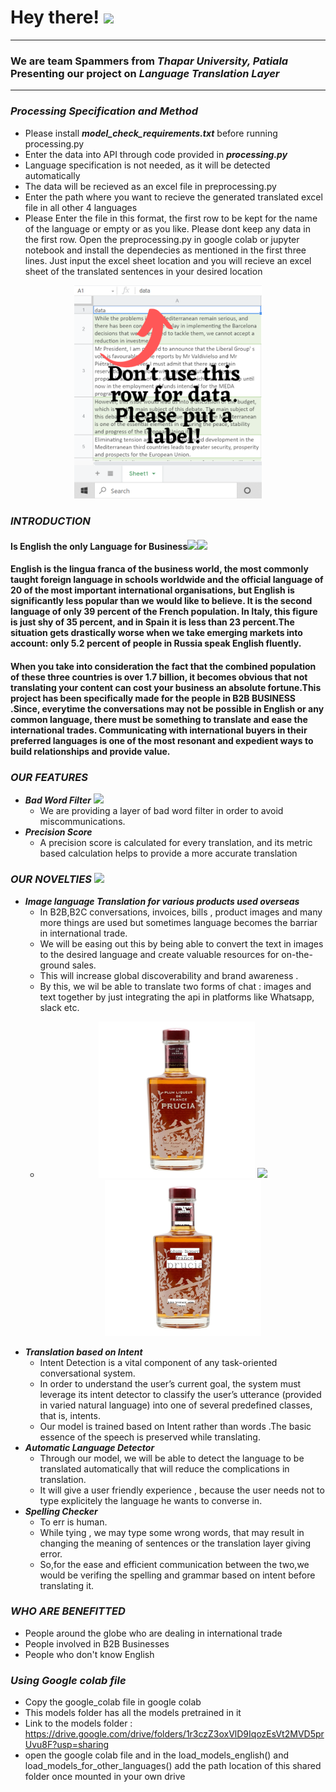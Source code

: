
# Hey there! <img src="https://media.giphy.com/media/hvRJCLFzcasrR4ia7z/giphy.gif" width="25px"> 
---
### We are team **Spammers** from *Thapar University, Patiala* Presenting our project on *Language Translation Layer*
---

### *Processing Specification and Method*
* Please install ***model_check_requirements.txt*** before running processing.py
* Enter the data into API through code provided in ***processing.py***
* Language specification is not needed, as it will be detected automatically
* The data will be recieved as an excel file in preprocessing.py
* Enter the path where you want to recieve the generated translated excel file in all other 4 languages
* Please Enter the file in this format, the first row to be kept for the name of the 
language or empty or as you like. Please dont keep any data in the first row. Open the
preprocessing.py in google colab or jupyter notebook and install the dependecies as 
mentioned in the first three lines. Just input the excel sheet location and you
will recieve an excel sheet of the translated sentences in your desired location
<p align="center">
<img src="https://github.com/Jatinkundra/ab-inbev/blob/main/image-translation_samples/demo.png" width="300" margin-left="700"> 
   </p>


### *INTRODUCTION*
#### Is English the only Language for Business<img src="https://media.giphy.com/media/dyX9ixfxMpOUGawfdK/giphy.gif" width="25px"><img src="https://media.giphy.com/media/ifHCnV5Z0cAwwlwNtK/giphy.gif" width="50px">
#### English is the lingua franca of the business world, the most commonly taught foreign language in schools worldwide and the official language of 20 of the most important international organisations, but English is significantly less popular than we would like to believe. It is the second language of only 39 percent of the French population. In Italy, this figure is just shy of 35 percent, and in Spain it is less than 23 percent.The situation gets drastically worse when we take emerging markets into account: only 5.2 percent of people in Russia speak English fluently.

#### When you take into consideration the fact that the combined population of these three countries is over 1.7 billion, it becomes obvious that not translating your content can cost your business an absolute fortune.This  project has been specifically made for the people in **B2B BUSINESS** .Since, everytime the conversations may not be possible in English or any common language, there must be something to translate and ease the international trades. Communicating with international buyers in their preferred languages is one of the most resonant and expedient ways to build relationships and provide value. 

### *OUR FEATURES*  
 * **_Bad Word Filter_** <img src="https://media.giphy.com/media/2T2hGmgr155LUgk5nA/giphy.gif" width="40px">
    * We are providing a layer of bad word filter in order to avoid miscommunications.
 * **_Precision Score_**
    * A precision score is calculated for every translation, and its metric based calculation helps to provide a more accurate translation
### *OUR NOVELTIES*     <img src="https://media.giphy.com/media/boXE8z5vda35elvKhv/giphy.gif" width="40px">
* **_Image language Translation for various products used overseas_**
   * In B2B,B2C conversations, invoices, bills , product images and many more things are used but sometimes language becomes the barriar in international trade. 
   * We will be easing out this by being able to convert the text in images to the desired language and create valuable resources for on-the-ground sales.
   * This will increase global discoverability and brand awareness . 
   *  By this, we wil be able to translate two forms of chat : images and text together by just integrating the api in platforms like Whatsapp, slack etc.
   *  <p align="center" ><img src="https://github.com/Jatinkundra/ab-inbev/blob/main/image-translation_samples/1.jpeg" width="250"> <img src="https://media.giphy.com/media/hU2y2OCpZLNTnIeYxh/giphy.gif" width="150">       <img src="https://github.com/Jatinkundra/ab-inbev/blob/main/image-translation_samples/0.jpeg" width="250"></p>
* **_Translation based on Intent_**
   * Intent Detection is a vital component of any task-oriented conversational system.
   *  In order to understand the user’s current goal, the system must leverage its intent detector to classify the user’s utterance (provided in varied natural language) into one of several predefined classes, that is, intents.
   *  Our model is trained based on Intent rather than words .The basic essence of the speech is preserved while translating. 
* **_Automatic Language Detector_**
   * Through our model, we will be able to detect the language to be translated automatically that will reduce the complications in translation. 
   * It will give a user friendly experience , because the user needs not to type explicitely the language he wants to converse in. 
* **_Spelling Checker_**
   * To err is human. 
   * While tying , we may type some wrong words, that may result in changing the meaning of sentences or the translation layer giving error.
   * So,for the ease and efficient communication between the two,we would be verifing  the spelling and grammar based on intent before translating it.

### *WHO ARE BENEFITTED*
* People around the globe who are dealing in international trade
* People involved in B2B Businesses
* People who don't know English

### *Using Google colab file*
* Copy the google_colab file in google colab
* This models folder has all the models pretrained in it
* Link to the models folder : https://drive.google.com/drive/folders/1r3czZ3oxVlD9IqozEsVt2MVD5prUvu8F?usp=sharing
* open the google colab file and in the load_models_english() and load_models_for_other_languages() add the path location of this shared folder once mounted in your own drive

